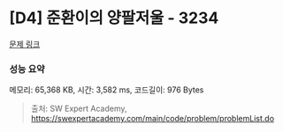 # [D4] 준환이의 양팔저울 - 3234 

[문제 링크](https://swexpertacademy.com/main/code/problem/problemDetail.do?contestProbId=AWAe7XSKfUUDFAUw) 

### 성능 요약

메모리: 65,368 KB, 시간: 3,582 ms, 코드길이: 976 Bytes



> 출처: SW Expert Academy, https://swexpertacademy.com/main/code/problem/problemList.do